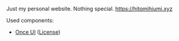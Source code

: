 Just my personal website. Nothing special. 
https://hitomihiumi.xyz

Used components:
- [Once UI](https://once-ui.com/) ([License](./src/once-ui/LICENCE))
